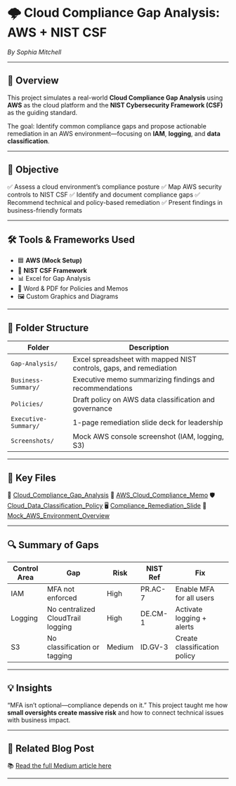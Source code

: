 # 🌩️ Cloud Compliance Gap Analysis: AWS + NIST CSF 
_By Sophia Mitchell_

---

## 📌 Overview

This project simulates a real-world **Cloud Compliance Gap Analysis** using **AWS** as the cloud platform and the **NIST Cybersecurity Framework (CSF)** as the guiding standard.

The goal: Identify common compliance gaps and propose actionable remediation in an AWS environment—focusing on **IAM**, **logging**, and **data classification**.

---

## 🎯 Objective

✅ Assess a cloud environment’s compliance posture 
✅ Map AWS security controls to NIST CSF 
✅ Identify and document compliance gaps 
✅ Recommend technical and policy-based remediation 
✅ Present findings in business-friendly formats 

---

## 🛠️ Tools & Frameworks Used

- 🟦 **AWS (Mock Setup)** 
- 🔐 **NIST CSF Framework** 
- 📊 Excel for Gap Analysis 
- 📄 Word & PDF for Policies and Memos 
- 🖼️ Custom Graphics and Diagrams 

---

## 📂 Folder Structure

| Folder | Description |
|--------|-------------|
| `Gap-Analysis/` | Excel spreadsheet with mapped NIST controls, gaps, and remediation |
| `Business-Summary/` | Executive memo summarizing findings and recommendations |
| `Policies/` | Draft policy on AWS data classification and governance |
| `Executive-Summary/` | 1-page remediation slide deck for leadership |
| `Screenshots/` | Mock AWS console screenshot (IAM, logging, S3) |


---

## 📄 Key Files

📘 [Cloud_Compliance_Gap_Analysis](https://github.com/sososimple-cmd/Grc-Cloud-Compliance-Analysis/tree/main/Gap-Analysis) 
📄 [AWS_Cloud_Compliance_Memo](https://github.com/sososimple-cmd/Grc-Cloud-Compliance-Analysis/tree/main/Business-Summary) 
🛡️ [Cloud_Data_Classification_Policy](https://github.com/sososimple-cmd/Grc-Cloud-Compliance-Analysis/tree/main/Policies) 
🖥️ [Compliance_Remediation_Slide](https://github.com/sososimple-cmd/Grc-Cloud-Compliance-Analysis/tree/main/Executive-Summary) 
📸 [Mock_AWS_Environment_Overview](https://github.com/sososimple-cmd/Grc-Cloud-Compliance-Analysis/tree/main/Screenshots)

---

## 🔍 Summary of Gaps

| Control Area | Gap | Risk | NIST Ref | Fix |
|--------------|-----|------|----------|-----|
| IAM | MFA not enforced | High | PR.AC-7 | Enable MFA for all users |
| Logging | No centralized CloudTrail logging | High | DE.CM-1 | Activate logging + alerts |
| S3 | No classification or tagging | Medium | ID.GV-3 | Create classification policy |

---

## 💡 Insights

 “MFA isn’t optional—compliance depends on it.” 
 This project taught me how **small oversights create massive risk** and how to connect technical issues with business impact.

---

## 📖 Related Blog Post

📚 [Read the full Medium article here](https://medium.com/@sophiamitchell/cloud-compliance-gap-analysis-nist-csf-aws)

---
